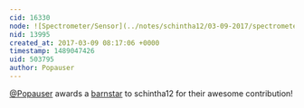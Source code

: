 ```yaml
---
cid: 16330
node: ![Spectrometer/Sensor](../notes/schintha12/03-09-2017/spectrometer-sensor)
nid: 13995
created_at: 2017-03-09 08:17:06 +0000
timestamp: 1489047426
uid: 503795
author: Popauser
---
```


[@Popauser](/profile/Popauser) awards a <a href="//publiclab.org/wiki/barnstars">barnstar</a> to schintha12 for their awesome contribution!